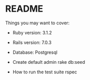 # README
Things you may want to cover:

* Ruby version: 3.1.2
* Rails version: 7.0.3
* Database: Postgresql
* Create default admin
  rake db:seed

* How to run the test suite
  rspec
